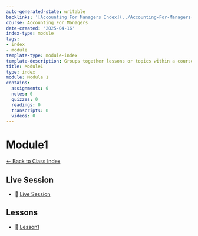 ```yaml
---
auto-generated-state: writable
backlinks: '[Accounting For Managers Index](../Accounting-For-Managers-Index.md)'
course: Accounting For Managers
date-created: '2025-04-16'
index-type: module
tags:
- index
- module
template-type: module-index
template-description: Groups together lessons or topics within a course.
title: Module1
type: index
module: Module 1
contains:
  assignments: 0
  notes: 0
  quizzes: 0
  readings: 0
  transcripts: 0
  videos: 0
---
```


# Module1
[← Back to Class Index](../)

## Live Session

- 📁 [Live Session](Live%20Session/Live-Session-Index.md)

## Lessons

- 📁 [Lesson1](Lesson1/Lesson1-Index.md)
